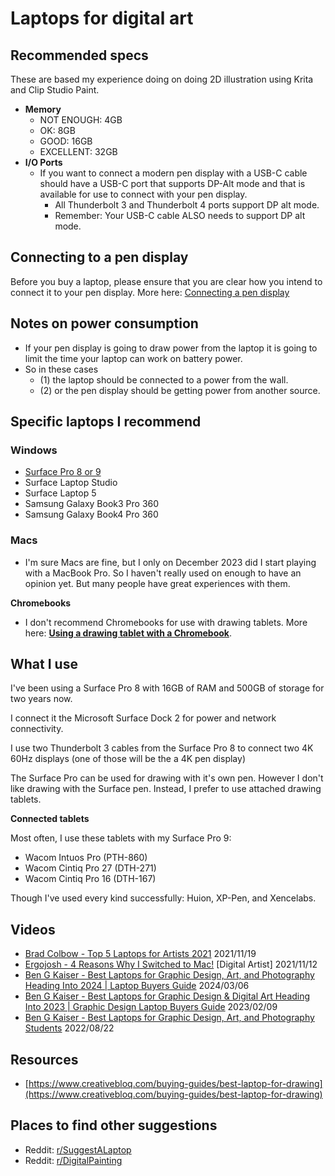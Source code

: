# Laptops for digital art

## Recommended specs

These are based my experience doing on doing 2D illustration using Krita and Clip Studio Paint.

* **Memory**
  * NOT ENOUGH: 4GB
  * OK: 8GB
  * GOOD: 16GB
  * EXCELLENT: 32GB
* **I/O Ports**
  * If you want to connect a modern pen display with a USB-C cable should have a USB-C port that supports DP-Alt mode and that is available for use to connect with your pen display.&#x20;
    * All Thunderbolt 3 and Thunderbolt 4 ports support DP alt mode.
    * Remember: Your USB-C cable ALSO needs to support DP alt mode.

## Connecting to a pen display

Before you buy a laptop, please ensure that you are clear how you intend to connect it to your pen display. More here: [Connecting a pen display](connections-and-cabling/connecting-a-pen-display.md)&#x20;

## Notes on power consumption

* If your pen display is going to draw power from the laptop it is going to limit the time your laptop can work on battery power.
* So in these cases&#x20;
  * (1) the laptop should be connected to a power from the wall.
  * (2) or the pen display should be getting power from another source.

## Specific laptops I recommend

### Windows

* [Surface Pro 8 or 9](../product-info/microsoft/microsoft-surface-pro-9.md)&#x20;
* Surface Laptop Studio&#x20;
* Surface Laptop 5&#x20;
* Samsung Galaxy Book3 Pro 360&#x20;
* Samsung Galaxy Book4 Pro 360 &#x20;

### Macs

* I'm sure Macs are fine, but I only on December 2023 did I start playing with a MacBook Pro. So I haven't really used on enough to have an opinion yet. But many people have great experiences with them.

**Chromebooks**

* I don't recommend Chromebooks for use with drawing tablets. More here: [**Using a drawing tablet with a Chromebook**](general/using-a-drawing-tablet-with-a-chromebook.md).

## What I use

I've been using a Surface Pro 8 with 16GB of RAM and 500GB of storage for two years now.

I connect it the Microsoft Surface Dock 2 for power and network connectivity.

I use two  Thunderbolt 3 cables from the Surface Pro 8 to connect two 4K 60Hz displays (one of those will be the a 4K pen display)&#x20;

The Surface Pro can be used for drawing with it's own pen. However I don't like drawing with the Surface pen. Instead,  I prefer to use attached drawing tablets.&#x20;

**Connected tablets**&#x20;

Most often, I use these tablets with my Surface Pro 9:

* Wacom Intuos Pro (PTH-860)
* Wacom Cintiq Pro 27 (DTH-271)
* Wacom Cintiq Pro 16 (DTH-167)

Though I've used every kind successfully: Huion, XP-Pen, and Xencelabs.

## Videos

* [Brad Colbow - Top 5 Laptops for Artists 2021](https://www.youtube.com/watch?v=U6sBdsr5sdg)  2021/11/19
* [Ergojosh - 4 Reasons Why I Switched to Mac!](https://www.youtube.com/watch?v=Q0yT-rIh\_88) \[Digital Artist] 2021/11/12&#x20;
* [Ben G Kaiser - Best Laptops for Graphic Design, Art, and Photography Heading Into 2024 | Laptop Buyers Guide](https://www.youtube.com/watch?v=JLmPaBMeMKk) 2024/03/06&#x20;
* [Ben G Kaiser - Best Laptops for Graphic Design & Digital Art Heading Into 2023 | Graphic Design Laptop Buyers Guide](https://www.youtube.com/watch?v=3zE9RetXJ8Y) 2023/02/09&#x20;
* [Ben G Kaiser - Best Laptops for Graphic Design, Art, and Photography Students](https://www.youtube.com/watch?v=0JYW0KUO0VU) 2022/08/22 &#x20;

## Resources

* [https://www.creativebloq.com/buying-guides/best-laptop-for-drawing](https://www.creativebloq.com/buying-guides/best-laptop-for-drawing)

## Places to find other suggestions

* Reddit: [r/SuggestALaptop](https://www.reddit.com/r/SuggestALaptop/) &#x20;
* Reddit: [r/DigitalPainting](https://www.reddit.com/r/DigitalPainting/) &#x20;

